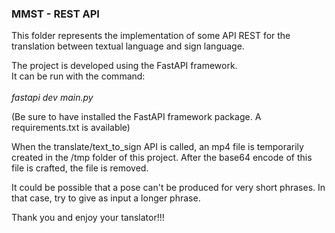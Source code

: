 <h3>MMST - REST API</h3>

This folder represents the implementation of some API REST for the translation between textual language and sign language.

The project is developed using the FastAPI framework. <br>
It can be run with the command:<br><br>
<i>fastapi dev main.py</i>

(Be sure to have installed the FastAPI framework package. A requirements.txt is available)

When the translate/text_to_sign API is called, an mp4 file is temporarily created in the /tmp folder of this project.
After the base64 encode of this file is crafted, the file is removed. 

It could be possible that a pose can't be produced for very short phrases. In that case, try to give as input a longer phrase. 

Thank you and enjoy your tanslator!!!
